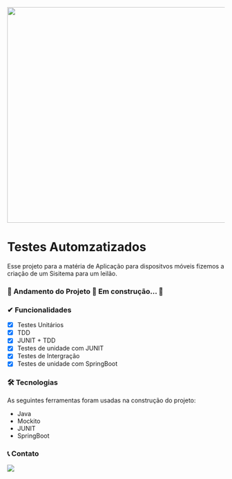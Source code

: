 <img src="https://www.kualitee.com/wp-content/uploads/2021/06/Automation-Testing.jpg" width="900px" height="500px">

# Testes Automzatizados
 Esse projeto para a matéria de Aplicação para dispositvos móveis fizemos a criação de um Sisitema para um leilão.
### 🚧  Andamento do Projeto 🚀 Em construção...  🚧

### ✔ Funcionalidades

  - [x] Testes Unitários
  - [x] TDD
  - [x] JUNIT + TDD
  - [x] Testes de unidade com JUNIT
  - [x] Testes de Intergração
  - [x] Testes de unidade com SpringBoot
 
### 🛠 Tecnologias

As seguintes ferramentas foram usadas na construção do projeto:

- Java
- Mockito
- JUNIT
- SpringBoot

### 📞 Contato
<a href="https://www.linkedin.com/in/carloscaykebn/" target="_blank"><img src="https://img.shields.io/badge/-LinkedIn-%230077B5?style=for-the-badge&logo=linkedin&logoColor=white" target="_blank"></a> 

